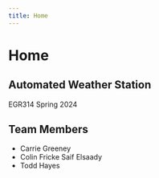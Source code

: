 ```yaml
---
title: Home
---
```


# Home

## Automated Weather Station

EGR314
Spring 2024

## Team Members

* Carrie Greeney
* Colin Fricke
Saif Elsaady
* Todd Hayes
